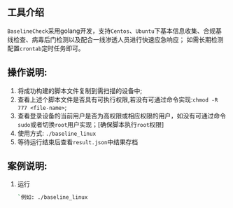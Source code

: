 ## 工具介绍
`BaselineCheck`采用golang开发，支持`Centos`、`Ubuntu`下基本信息收集、合规基线检查、病毒后门检测以及配合一线渗透人员进行快速应急响应；
如需长期检测配置`crontab`定时任务即可。

## 操作说明:
1. 将成功构建的脚本文件复制到需扫描的设备中;
2. 查看上述个脚本文件是否具有可执行权限,若没有可通过命令实现:`chmod -R 777 <file-name>`;
3. 查看登录设备的当前用户是否为高权限或相应权限的用户，如没有可通过命令`sudo`或者切换`root`用户实现；[确保脚本执行`root`权限]
4. 使用方式: `./baseline_linux`
5. 等待运行结束后查看`result.json`中结果存档

## 案例说明:

1. 运行

   ```bash
   `例如: ./baseline_linux
   ```